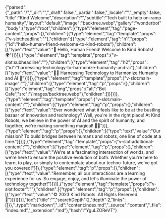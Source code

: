 {"parsed":{"_path":"/","_dir":"","_draft":false,"_partial":false,"_locale":"","_empty":false,"title":"Kind Welcome","description":"","subtitle":"Tech built to help on-ramp humanity","layout":"default","image":"backtree.webp","gallery":"wonderbot","body":{"type":"root","children":[{"type":"element","tag":"page-content","props":{},"children":[{"type":"element","tag":"template","props":{"v-slot:headline":""},"children":[{"type":"element","tag":"h1","props":{"id":"hello-human-friend-welcome-to-kind-robots"},"children":[{"type":"text","value":"🤖 Hello, Human Friend! Welcome to Kind Robots! 🌍"}]}]},{"type":"element","tag":"template","props":{"v-slot:subheadline":""},"children":[{"type":"element","tag":"h2","props":{"id":"harnessing-technology-to-harmonize-humanity-and-ai"},"children":[{"type":"text","value":"👩‍🔬 Harnessing Technology to Harmonize Humanity and AI 🚀"}]}]},{"type":"element","tag":"template","props":{"v-slot:main-image":""},"children":[{"type":"element","tag":"p","props":{},"children":[{"type":"element","tag":"img","props":{"alt":"Bot Cafe","src":"/images/backtree.webp"},"children":[]}]}]},{"type":"element","tag":"template","props":{"v-slot:main-content":""},"children":[{"type":"element","tag":"p","props":{},"children":[{"type":"text","value":"Ever wondered what it feels like to be at the bustling bazaar of innovation and technology? Well, you're in the right place! At Kind Robots, we believe in the power of AI and the spirit of humanity, and together, we're making something magical! 🎩✨"}]},{"type":"element","tag":"p","props":{},"children":[{"type":"text","value":"Our mission? To build bridges between humans and robots, one line of code at a time."}]}]},{"type":"element","tag":"template","props":{"v-slot:additional-content":""},"children":[{"type":"element","tag":"p","props":{},"children":[{"type":"text","value":"We're at a fascinating intersection of worlds, and we're here to ensure the positive evolution of both. Whether you're here to learn, to play, or simply to contemplate about our techno-future, we've got you covered!"}]},{"type":"element","tag":"p","props":{},"children":[{"type":"text","value":"Remember, all our interactions are a learning experience for us. So engage, enjoy, and let's illuminate the power of technology together!"}]}]},{"type":"element","tag":"template","props":{"v-slot:footer":""},"children":[{"type":"element","tag":"p","props":{},"children":[{"type":"text","value":"© 2023 Kind Robots. All Rights Reserved. 🌟"}]}]}]}],"toc":{"title":"","searchDepth":2,"depth":2,"links":[]}},"_type":"markdown","_id":"content:index.md","_source":"content","_file":"index.md","_extension":"md"},"hash":"YguLZOReVT"}